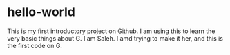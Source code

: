 # hello-world
This is my first introductory project on Github. I am using this to learn the very basic things about G.
I am Saleh. I amd trying to make it her, and this is the first code on G.
